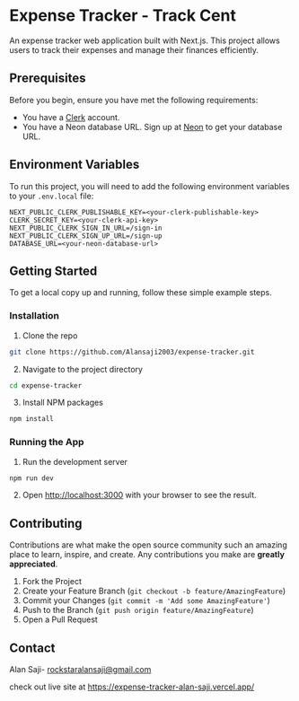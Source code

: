 # Expense Tracker - Track Cent

An expense tracker web application built with Next.js. This project allows users to track their expenses and manage their finances efficiently.

## Prerequisites

Before you begin, ensure you have met the following requirements:

- You have a [Clerk](https://clerk.dev) account.
- You have a Neon database URL. Sign up at [Neon](https://neon.tech) to get your database URL.

## Environment Variables

To run this project, you will need to add the following environment variables to your `.env.local` file:

```plaintext
NEXT_PUBLIC_CLERK_PUBLISHABLE_KEY=<your-clerk-publishable-key>
CLERK_SECRET_KEY=<your-clerk-api-key>
NEXT_PUBLIC_CLERK_SIGN_IN_URL=/sign-in
NEXT_PUBLIC_CLERK_SIGN_UP_URL=/sign-up
DATABASE_URL=<your-neon-database-url>
```

## Getting Started

To get a local copy up and running, follow these simple example steps.

### Installation

1. Clone the repo

```sh
git clone https://github.com/Alansaji2003/expense-tracker.git
```

2. Navigate to the project directory

```sh
cd expense-tracker
```

3. Install NPM packages

```sh
npm install
```

### Running the App

1. Run the development server

```sh
npm run dev
```

2. Open [http://localhost:3000](http://localhost:3000) with your browser to see the result.

## Contributing

Contributions are what make the open source community such an amazing place to learn, inspire, and create. Any contributions you make are **greatly appreciated**.

1. Fork the Project
2. Create your Feature Branch (`git checkout -b feature/AmazingFeature`)
3. Commit your Changes (`git commit -m 'Add some AmazingFeature'`)
4. Push to the Branch (`git push origin feature/AmazingFeature`)
5. Open a Pull Request



## Contact

Alan Saji- [rockstaralansaji@gmail.com](mailto:your-email@example.com)


check out live site at https://expense-tracker-alan-saji.vercel.app/